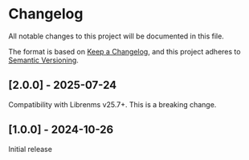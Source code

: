 # Changelog

All notable changes to this project will be documented in this file.

The format is based on [Keep a Changelog](https://keepachangelog.com/en/1.1.0/),
and this project adheres to [Semantic Versioning](https://semver.org/spec/v2.0.0.html).

## [2.0.0] - 2025-07-24

Compatibility with Librenms v25.7+. This is a breaking change.

## [1.0.0] - 2024-10-26

Initial release
